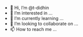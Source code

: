 - 👋 Hi, I’m @t-didhin
- 👀 I’m interested in ...
- 🌱 I’m currently learning ...
- 💞️ I’m looking to collaborate on ...
- 📫 How to reach me ...

<!---
t-didhin/t-didhin is a ✨ special ✨ repository because its `README.md` (this file) appears on your GitHub profile.
You can click the Preview link to take a look at your changes.
--->

